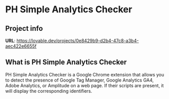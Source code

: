 # PH Simple Analytics Checker

## Project info

**URL**: https://lovable.dev/projects/0e8429b9-d2b4-47c8-a3b4-aec422e6655f

## What is PH Simple Analytics Checker

PH Simple Analytics Checker is a Google Chrome extension that allows you to detect the presence of Google Tag Manager, Google Analytics GA4, Adobe Analytics, or Amplitude on a web page. If their scripts are present, it will display the corresponding identifiers.

